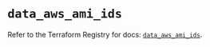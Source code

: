 # `data_aws_ami_ids`

Refer to the Terraform Registry for docs: [`data_aws_ami_ids`](https://registry.terraform.io/providers/hashicorp/aws/4.67.0/docs/data-sources/ami_ids).
